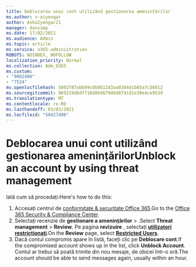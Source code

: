 ```yaml
---
title: Deblocarea unui cont utilizând gestionarea amenințărilor
ms.author: v-aiyengar
author: AshaIyengar21
manager: dansimp
ms.date: 17/02/2021
ms.audience: Admin
ms.topic: article
ms.service: o365-administration
ROBOTS: NOINDEX, NOFOLLOW
localization_priority: Normal
ms.collection: Adm_O365
ms.custom:
- "9002486"
- "7524"
ms.openlocfilehash: 5092f87abb99c8b8612d3aa0384dcb65a7c56912
ms.sourcegitcommit: 969219d6dff18d86d679d4d8741d1e39e4ce9539
ms.translationtype: MT
ms.contentlocale: ro-RO
ms.lasthandoff: 03/03/2021
ms.locfileid: "50427490"
---
```

# <a name="unblock-an-account-by-using-threat-management"></a><span data-ttu-id="4a745-102">Deblocarea unui cont utilizând gestionarea amenințărilor</span><span class="sxs-lookup"><span data-stu-id="4a745-102">Unblock an account by using threat management</span></span>

<span data-ttu-id="4a745-103">Iată cum să procedați:</span><span class="sxs-lookup"><span data-stu-id="4a745-103">Here's how to do this:</span></span> 

1. <span data-ttu-id="4a745-104">Accesați centrul de [conformitate & securitate Office 365](https://go.microsoft.com/fwlink/p/?linkid=2077143).</span><span class="sxs-lookup"><span data-stu-id="4a745-104">Go to the [Office 365 Security & Compliance Center](https://go.microsoft.com/fwlink/p/?linkid=2077143).</span></span>
1. <span data-ttu-id="4a745-105">Selectați recenzie de **gestionare a amenințărilor**  >  .</span><span class="sxs-lookup"><span data-stu-id="4a745-105">Select **Threat management** > **Review**.</span></span> <span data-ttu-id="4a745-106">Pe pagina **revizuire** , selectați **[utilizatori restricționați](https://go.microsoft.com/fwlink/?linkid=2103514)**.</span><span class="sxs-lookup"><span data-stu-id="4a745-106">On the **Review** page, select **[Restricted Users](https://go.microsoft.com/fwlink/?linkid=2103514)**.</span></span>
1. <span data-ttu-id="4a745-107">Dacă contul compromis apare în listă, faceți clic pe **Deblocare cont**.</span><span class="sxs-lookup"><span data-stu-id="4a745-107">If the compromised account shows up in the list, click **Unblock Account**.</span></span> <span data-ttu-id="4a745-108">Contul ar trebui să poată trimite din nou mesaje, de obicei într-o oră.</span><span class="sxs-lookup"><span data-stu-id="4a745-108">The account should be able to send messages again, usually within an hour.</span></span>